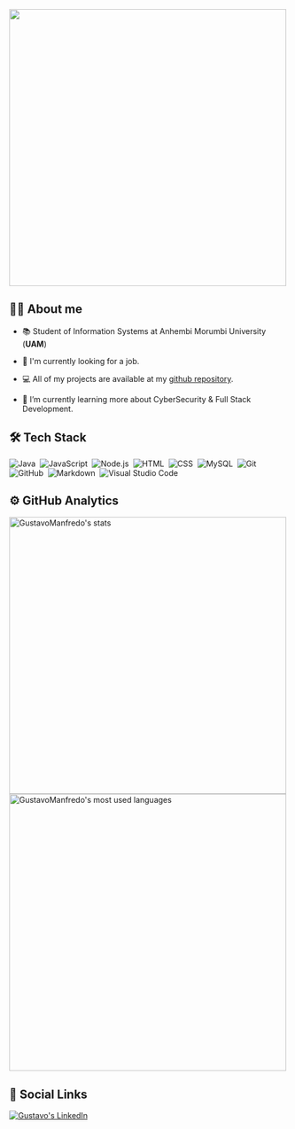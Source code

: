<img align="center" height="500em" src="https://raw.githubusercontent.com/gist/GustavoManfredo/c88a0962b103e3f5cf797d5cc1f2015a/raw/a50492f5498412f3aa2210dd99a680fe6326cdb2/githubcard.svg">

## 👨‍💻 About me

- 📚  Student of Information Systems at Anhembi Morumbi University (**UAM**)<!-- - 🔥 Trainee Developer -->

- 🔭 I'm currently looking for a job.

- 💻 All of my projects are available at my [github repository](https://github.com/GustavoManfredo?tab=repositories).

- 🌱 I’m currently learning more about CyberSecurity & Full Stack Development.

## 🛠️ Tech Stack

![Java](https://img.shields.io/badge/-Java-303030?style=flat&logo=java)&nbsp;
![JavaScript](https://img.shields.io/badge/-JavaScript-303030?style=flat&logo=javascript)&nbsp;
![Node.js](https://img.shields.io/badge/-Node.js-303030?style=flat&logo=node.js)&nbsp;
![HTML](https://img.shields.io/badge/-HTML-303030?style=flat&logo=HTML5)&nbsp;
![CSS](https://img.shields.io/badge/-CSS-303030?style=flat&logo=CSS3&logoColor=1572B6)&nbsp;
![MySQL](https://img.shields.io/badge/-MySQL-303030?style=flat&logo=mysql)&nbsp;
![Git](https://img.shields.io/badge/-Git-303030?style=flat&logo=git)&nbsp;
![GitHub](https://img.shields.io/badge/-GitHub-303030?style=flat&logo=github)&nbsp;
![Markdown](https://img.shields.io/badge/-Markdown-303030?style=flat&logo=markdown)&nbsp;
![Visual Studio Code](https://img.shields.io/badge/-Visual%20Studio%20Code-303030?style=flat&logo=visual-studio-code&logoColor=007ACC)&nbsp;

## ⚙️ GitHub Analytics
<p align="left">
<img width="500em" src="https://github-readme-stats.vercel.app/api?username=GustavoManfredo&show_icons=true&theme=github_dark" alt = "GustavoManfredo's stats">
<img width="500em" src="https://github-readme-stats.vercel.app/api/top-langs/?username=GustavoManfredo&layout=compact&theme=github_dark" alt = "GustavoManfredo's most used languages">
</p>

## 📱 Social Links

<a href="https://www.linkedin.com/in/gustavo-manfredo/" target="_blank">
    <img alt="Gustavo's LinkedIn" src="https://raw.githubusercontent.com/gist/GustavoManfredo/30273ed4f92f73ece9fc336d5021c4cd/raw/1ac8804f51ddd45a1649a7ffb7eadb3c6ac98482/linkein.svg">
</a>
<!--
**GustavoManfredo/GustavoManfredo** is a ✨ _special_ ✨ repository because its `README.md` (this file) appears on your GitHub profile.

Here are some ideas to get you started:

- 🔭 I’m currently working on ...
- 🌱 I’m currently learning ...
- 👯 I’m looking to collaborate on ...
- 🤔 I’m looking for help with ...
- 💬 Ask me about ...
- 📫 How to reach me: ...
- 😄 Pronouns: ...
- ⚡ Fun fact: ...
-->
